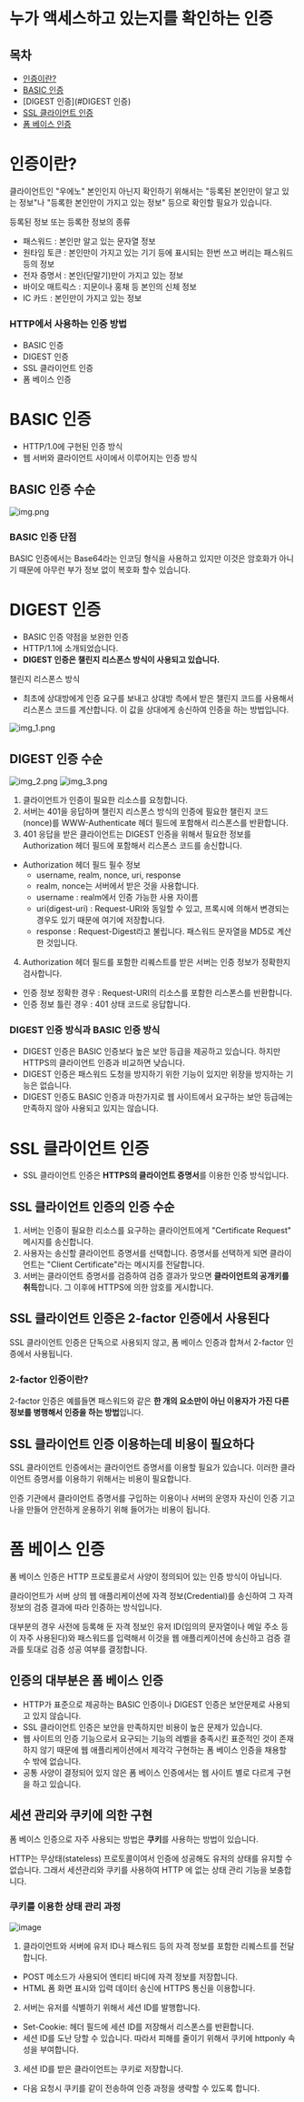 # 누가 액세스하고 있는지를 확인하는 인증

## 목차

- [인증이란?](#인증이란?)
- [BASIC 인증](#BASIC-인증)
- [DIGEST 인증](#DIGEST 인증)
- [SSL 클라이언트 인증](#ssl-클라이언트-인증)
- [폼 베이스 인증](#폼-베이스-인증)

# 인증이란?

클라이언트인 "우에노" 본인인지 아닌지 확인하기 위해서는 "등록된 본인만이 알고 있는 정보"나 "등록한 본인만이 가지고 있는 정보" 등으로 확인할 필요가 있습니다.

등록된 정보 또는 등록한 정보의 종류

- 패스워드 : 본인만 알고 있는 문자열 정보
- 원타임 토큰 : 본인만이 가지고 있는 기기 등에 표시되는 한번 쓰고 버리는 패스워드 등의 정보
- 전자 증명서 : 본인(단말기)만이 가지고 있는 정보
- 바이오 매트릭스 : 지문이나 홍채 등 본인의 신체 정보
- IC 카드 : 본인만이 가지고 있는 정보

### HTTP에서 사용하는 인증 방법

- BASIC 인증
- DIGEST 인증
- SSL 클라이언트 인증
- 폼 베이스 인증

# BASIC 인증

- HTTP/1.0에 구현된 인증 방식
- 웹 서버와 클라이언트 사이에서 이루어지는 인증 방식

## BASIC 인증 수순

![img.png](img.png)

### BASIC 인증 단점

BASIC 인증에서는 Base64라는 인코딩 형식을 사용하고 있지만 이것은 암호화가 아니기 때문에 아무런 부가 정보 없이 복호화 할수 있습니다.

# DIGEST 인증

- BASIC 인증 약점을 보완한 인증
- HTTP/1.1에 소개되었습니다.
- **DIGEST 인증은 챌린지 리스폰스 방식이 사용되고 있습니다.**

챌린지 리스폰스 방식

- 최초에 상대방에게 인증 요구를 보내고 상대방 측에서 받은 챌린지 코드를 사용해서 리스폰스 코드를 계산합니다.
  이 값을 상대에게 송신하여 인증을 하는 방법입니다.

![img_1.png](img_1.png)

## DIGEST 인증 수순
![img_2.png](img_2.png)
![img_3.png](img_3.png)
1. 클라이언트가 인증이 필요한 리소스를 요청합니다.
2. 서버는 401을 응답하며 챌린지 리스폰스 방식의 인증에 필요한 챌린지 코드(nonce)를 WWW-Authenticate 헤더 필드에 포함해서 리스폰스를 반환합니다.
3. 401 응답을 받은 클라이언트는 DIGEST 인증을 위해서 필요한 정보를 Authorization 헤더 필드에 포함해서 리스폰스 코드를 송신합니다.
  - Authorization 헤더 필드 필수 정보
    - username, realm, nonce, uri, response
    - realm, nonce는 서버에서 받은 것을 사용합니다.
    - username : realm에서 인증 가능한 사용 자이름
    - uri(digest-uri) : Request-URI와 동일할 수 있고, 프록시에 의해서 변경되는 경우도 있기 때문에 여기에 저장합니다.
    - response : Request-Digest라고 불립니다. 패스워드 문자열을 MD5로 계산한 것입니다.
4. Authorization 헤더 필드를 포함한 리퀘스트를 받은 서버는 인증 정보가 정확한지 검사합니다.
  - 인증 정보 정확한 경우 : Request-URI의 리소스를 포함한 리스폰스를 반환합니다.
  - 인증 정보 틀린 경우 : 401 상태 코드로 응답합니다.

### DIGEST 인증 방식과 BASIC 인증 방식
- DIGEST 인증은 BASIC 인증보다 높은 보안 등급을 제공하고 있습니다. 하지만 HTTPS의 클라이언트 인증과 비교하면 낮습니다.
- DIGEST 인증은 패스워드 도청을 방지하기 위한 기능이 있지만 위장을 방지하는 기능은 없습니다.
- DIGEST 인증도 BASIC 인증과 마찬가지로 웹 사이트에서 요구하는 보안 등급에는 만족하지 않아 사용되고 있지는 않습니다.

# SSL 클라이언트 인증
- SSL 클라이언트 인증은 **HTTPS의 클라이언트 증명서**를 이용한 인증 방식입니다.

## SSL 클라이언트 인증의 인증 수순
1. 서버는 인증이 필요한 리소스를 요구하는 클라이언트에게 "Certificate Request" 메시지를 송신합니다.
2. 사용자는 송신할 클라이언트 증명서를 선택합니다. 증명서를 선택하게 되면 클라이언트는 "Client Certificate"라는 메시지를 전달합니다.
3. 서버는 클라이언트 증명서를 검증하여 검증 결과가 맞으면 **클라이언트의 공개키를 취득**합니다. 그 이후에 HTTPS에 의한 암호를 게시합니다.

## SSL 클라이언트 인증은 2-factor 인증에서 사용된다
SSL 클라이언트 인증은 단독으로 사용되지 않고, 폼 베이스 인증과 합쳐서 2-factor 인증에서 사용됩니다.

### 2-factor 인증이란?
2-factor 인증은 예를들면 패스워드와 같은 **한 개의 요소만이 아닌 이용자가 가진 다른 정보를 병행해서 인증을 하는 방법**입니다.

## SSL 클라이언트 인증 이용하는데 비용이 필요하다
SSL 클라이언트 인증에서는 클라이언트 증명서를 이용할 필요가 있습니다. 이러한 클라이언트 증명서를 이용하기 위해서는 비용이 필요합니다.

인증 기관에서 클라이언트 증명서를 구입하는 이용이나 서버의 운영자 자신이 인증 기고나을 만들어 안전하게 운용하기 위해 들어가는 비용이 됩니다.

# 폼 베이스 인증
폼 베이스 인증은 HTTP 프로토콜로서 사양이 정의되어 있는 인증 방식이 아닙니다.

클라이언트가 서버 상의 웹 애플리케이션에 자격 정보(Credential)를 송신하여 그 자격 정보의 검증 결과에 따라 인증하는 방식입니다.

대부분의 경우 사전에 등록해 둔 자격 정보인 유저 ID(임의의 문자열이나 메일 주소 등이 자주 사용된다)와 패스워드를 입력해서 이것을 웹 애플리케이션에 송신하고 검증 결과를 토대로 검증 성공 여부를 결정합니다.

## 인증의 대부분은 폼 베이스 인증
- HTTP가 표준으로 제공하는 BASIC 인증이나 DIGEST 인증은 보안문제로 사용되고 있지 않습니다.
- SSL 클라이언트 인증은 보안을 만족하지만 비용이 높은 문제가 있습니다.
- 웹 사이트의 인증 기능으로서 요구되는 기능의 레벨을 충족시킨 표준적인 것이 존재하지 않기 때문에 웹 애플리케이션에서 제각각 구현하는 폼 베이스 인증을 채용할 수 밖에 없습니다.
- 공통 사양이 결정되어 있지 않은 폼 베이스 인증에서는 웹 사이트 별로 다르게 구현을 하고 있습니다.

## 세션 관리와 쿠키에 의한 구현
폼 베이스 인증으로 자주 사용되는 방법은 **쿠키**를 사용하는 방법이 있습니다.

HTTP는 무상태(stateless) 프로토콜이여서 인증에 성공해도 유저의 상태를 유지할 수 없습니다. 그래서 세션관리와 쿠키를 사용하여 HTTP 에 없는 상태 관리 기능을 보충합니다.

### 쿠키를 이용한 상태 관리 과정
![image](https://user-images.githubusercontent.com/33227831/229262916-ff2cc173-f8dd-49b5-93d4-ac904ab02ecf.png)
1. 클라이언트와 서버에 유저 ID나 패스워드 등의 자격 정보를 포함한 리퀘스트를 전달합니다.
  - POST 메소드가 사용되어 엔티티 바디에 자격 정보를 저장합니다.
  - HTML 폼 화면 표시와 입력 데이터 송신에 HTTPS 통신을 이용합니다.
2. 서버는 유저를 식별하기 위해서 세션 ID를 발행합니다.
  - Set-Cookie: 헤더 필드에 세션 ID를 저장해서 리스폰스를 반환합니다.
  - 세션 ID를 도난 당할 수 있습니다. 따라서 피해를 줄이기 위해서 쿠키에 httponly 속성을 부여합니다.
3. 세션 ID를 받은 클라이언트는 쿠키로 저장합니다.
  - 다음 요청시 쿠키를 같이 전송하여 인증 과정을 생략할 수 있도록 합니다.
